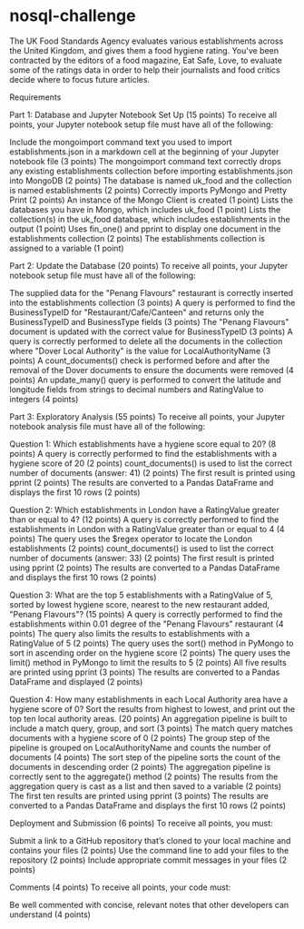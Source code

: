 # nosql-challenge

The UK Food Standards Agency evaluates various establishments across the United Kingdom, and gives them a food hygiene rating. You've been contracted by the editors of a food magazine, Eat Safe, Love, to evaluate some of the ratings data in order to help their journalists and food critics decide where to focus future articles.

Requirements

Part 1: Database and Jupyter Notebook Set Up (15 points)
To receive all points, your Jupyter notebook setup file must have all of the following:

Include the mongoimport command text you used to import establishments.json in a markdown cell at the beginning of your Jupyter notebook file (3 points)
The mongoimport command text correctly drops any existing establishments collection before importing establishments.json into MongoDB (2 points)
The database is named uk_food and the collection is named establishments (2 points)
Correctly imports PyMongo and Pretty Print (2 points)
An instance of the Mongo Client is created (1 point)
Lists the databases you have in Mongo, which includes uk_food (1 point)
Lists the collection(s) in the uk_food database, which includes establishments in the output (1 point)
Uses fin_one() and pprint to display one document in the establishments collection (2 points)
The establishments collection is assigned to a variable (1 point)

Part 2: Update the Database (20 points)
To receive all points, your Jupyter notebook setup file must have all of the following:

The supplied data for the "Penang Flavours" restaurant is correctly inserted into the establishments collection (3 points)
A query is performed to find the BusinessTypeID for "Restaurant/Cafe/Canteen" and returns only the BusinessTypeID and BusinessType fields (3 points)
The "Penang Flavours" document is updated with the correct value for BusinessTypeID (3 points)
A query is correctly performed to delete all the documents in the collection where "Dover Local Authority" is the value for LocalAuthorityName (3 points)
A count_documents() check is performed before and after the removal of the Dover documents to ensure the documents were removed (4 points)
An update_many() query is performed to convert the latitude and longitude fields from strings to decimal numbers and RatingValue to integers (4 points)

Part 3: Exploratory Analysis (55 points)
To receive all points, your Jupyter notebook analysis file must have all of the following:

Question 1: Which establishments have a hygiene score equal to 20? (8 points)
A query is correctly performed to find the establishments with a hygiene score of 20 (2 points)
count_documents() is used to list the correct number of documents (answer: 41) (2 points)
The first result is printed using pprint (2 points)
The results are converted to a Pandas DataFrame and displays the first 10 rows (2 points)

Question 2: Which establishments in London have a RatingValue greater than or equal to 4? (12 points)
A query is correctly performed to find the establishments in London with a RatingValue greater than or equal to 4 (4 points)
The query uses the $regex operator to locate the London establishments (2 points)
count_documents() is used to list the correct number of documents (answer: 33) (2 points)
The first result is printed using pprint (2 points)
The results are converted to a Pandas DataFrame and displays the first 10 rows (2 points)

Question 3: What are the top 5 establishments with a RatingValue of 5, sorted by lowest hygiene score, nearest to the new restaurant added, "Penang Flavours"? (15 points)
A query is correctly performed to find the establishments within 0.01 degree of the "Penang Flavours" restaurant (4 points)
The query also limits the results to establishments with a RatingValue of 5 (2 points)
The query uses the sort() method in PyMongo to sort in ascending order on the hygiene score (2 points)
The query uses the limit() method in PyMongo to limit the results to 5 (2 points)
All five results are printed using pprint (3 points)
The results are converted to a Pandas DataFrame and displayed (2 points)

Question 4: How many establishments in each Local Authority area have a hygiene score of 0? Sort the results from highest to lowest, and print out the top ten local authority areas. (20 points)
An aggregation pipeline is built to include a match query, group, and sort (3 points)
The match query matches documents with a hygiene score of 0 (2 points)
The group step of the pipeline is grouped on LocalAuthorityName and counts the number of documents (4 points)
The sort step of the pipeline sorts the count of the documents in descending order (2 points)
The aggregation pipeline is correctly sent to the aggregate() method (2 points)
The results from the aggregation query is cast as a list and then saved to a variable (2 points)
The first ten results are printed using pprint (3 points)
The results are converted to a Pandas DataFrame and displays the first 10 rows (2 points)

Deployment and Submission (6 points)
To receive all points, you must:

Submit a link to a GitHub repository that’s cloned to your local machine and contains your files (2 points)
Use the command line to add your files to the repository (2 points)
Include appropriate commit messages in your files (2 points)

Comments (4 points)
To receive all points, your code must:

Be well commented with concise, relevant notes that other developers can understand (4 points)

